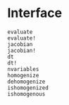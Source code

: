 # Interface

```@docs
evaluate
evaluate!
jacobian
jacobian!
dt
dt!
nvariables
homogenize
dehomogenize
ishomogenized
ishomogenous
```
